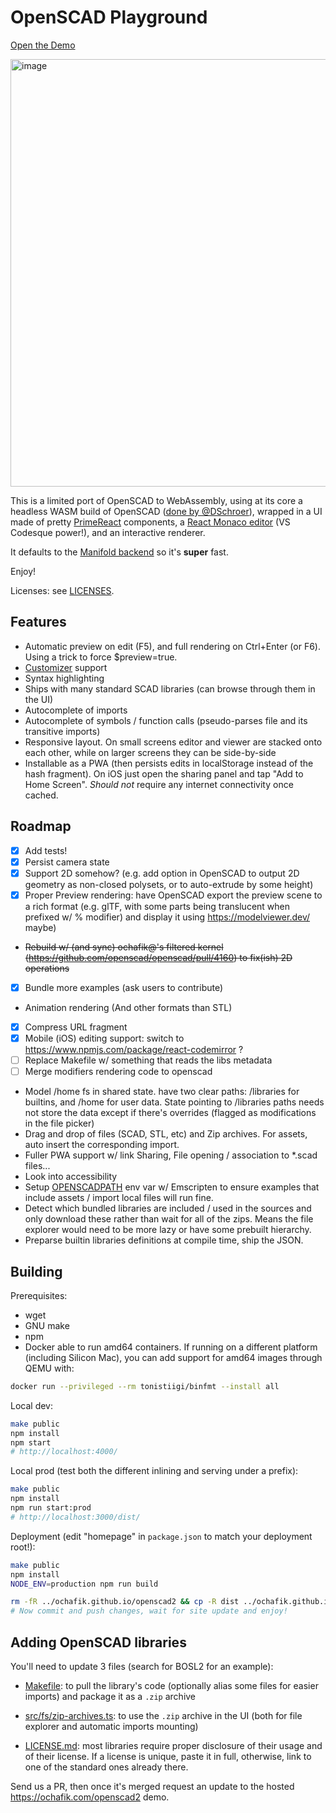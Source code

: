 # OpenSCAD Playground

[Open the Demo](https://ochafik.com/openscad2)

<img width="684" alt="image" src="https://github.com/user-attachments/assets/71b1563e-b602-48ad-b849-ff25e5c5c043" />

This is a limited port of OpenSCAD to WebAssembly, using at its core a headless WASM build of OpenSCAD ([done by @DSchroer](https://github.com/DSchroer/openscad-wasm)), wrapped in a UI made of pretty [PrimeReact](https://github.com/primefaces/primereact) components, a [React Monaco editor](https://github.com/react-monaco-editor/react-monaco-editor) (VS Codesque power!), and an interactive [<model-viewer>](https://modelviewer.dev/) renderer.

It defaults to the [Manifold backend](https://github.com/openscad/openscad/pull/4533) so it's **super** fast.

Enjoy!

Licenses: see [LICENSES](./LICENSE).

## Features

- Automatic preview on edit (F5), and full rendering on Ctrl+Enter (or F6). Using a trick to force $preview=true.
- [Customizer](https://en.wikibooks.org/wiki/OpenSCAD_User_Manual/Customizer) support
- Syntax highlighting
- Ships with many standard SCAD libraries (can browse through them in the UI)
- Autocomplete of imports
- Autocomplete of symbols / function calls (pseudo-parses file and its transitive imports)
- Responsive layout. On small screens editor and viewer are stacked onto each other, while on larger screens they can be side-by-side
- Installable as a PWA (then persists edits in localStorage instead of the hash fragment). On iOS just open the sharing panel and tap "Add to Home Screen". *Should not* require any internet connectivity once cached.

## Roadmap

- [x] Add tests!
- [x] Persist camera state
- [x] Support 2D somehow? (e.g. add option in OpenSCAD to output 2D geometry as non-closed polysets, or to auto-extrude by some height)
- [x] Proper Preview rendering: have OpenSCAD export the preview scene to a rich format (e.g. glTF, with some parts being translucent when prefixed w/ % modifier) and display it using https://modelviewer.dev/ maybe)
- ~~Rebuild w/ (and sync) ochafik@'s filtered kernel (https://github.com/openscad/openscad/pull/4160) to fix(ish) 2D operations~~
- [x] Bundle more examples (ask users to contribute)
- Animation rendering (And other formats than STL)
- [x] Compress URL fragment
- [x] Mobile (iOS) editing support: switch to https://www.npmjs.com/package/react-codemirror ?
- [ ] Replace Makefile w/ something that reads the libs metadata
- [ ] Merge modifiers rendering code to openscad
- Model /home fs in shared state. have two clear paths: /libraries for builtins, and /home for user data. State pointing to /libraries paths needs not store the data except if there's overrides (flagged as modifications in the file picker)
- Drag and drop of files (SCAD, STL, etc) and Zip archives. For assets, auto insert the corresponding import.
- Fuller PWA support w/ link Sharing, File opening / association to *.scad files... 
- Look into accessibility
- Setup [OPENSCADPATH](https://en.wikibooks.org/wiki/OpenSCAD_User_Manual/Libraries#Setting_OPENSCADPATH) env var w/ Emscripten to ensure examples that include assets / import local files will run fine.
- Detect which bundled libraries are included / used in the sources and only download these rather than wait for all of the zips. Means the file explorer would need to be more lazy or have some prebuilt hierarchy.
- Preparse builtin libraries definitions at compile time, ship the JSON.

## Building

Prerequisites:
*   wget
*   GNU make
*   npm
*   Docker able to run amd64 containers. If running on a different platform (including Silicon Mac), you can add support for amd64 images through QEMU with:

  ```bash
  docker run --privileged --rm tonistiigi/binfmt --install all
  ```

Local dev:

```bash
make public
npm install
npm start
# http://localhost:4000/
```

Local prod (test both the different inlining and serving under a prefix):

```bash
make public
npm install
npm run start:prod
# http://localhost:3000/dist/
```

Deployment (edit "homepage" in `package.json` to match your deployment root!):

```bash
make public
npm install
NODE_ENV=production npm run build

rm -fR ../ochafik.github.io/openscad2 && cp -R dist ../ochafik.github.io/openscad2 
# Now commit and push changes, wait for site update and enjoy!
```

## Adding OpenSCAD libraries

You'll need to update 3 files (search for BOSL2 for an example):

- [Makefile](./Makefile): to pull the library's code (optionally alias some files for easier imports) and package it as a `.zip` archive

- [src/fs/zip-archives.ts](./src/fs/zip-archives.ts): to use the `.zip` archive in the UI (both for file explorer and automatic imports mounting)

- [LICENSE.md](./LICENSE.md): most libraries require proper disclosure of their usage and of their license. If a license is unique, paste it in full, otherwise, link to one of the standard ones already there.

Send us a PR, then once it's merged request an update to the hosted https://ochafik.com/openscad2 demo.
